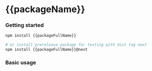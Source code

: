 # {{packageName}}

### Getting started

```bash
npm install {{packageFullName}}

# or install prerelease package for testing with dist tag next
npm install {{packageFullName}}@next
```

### Basic usage

```typescript

```
